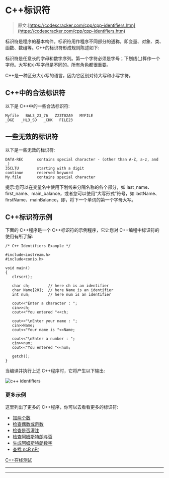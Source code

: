# C++标识符

> 原文:[https://codescracker.com/cpp/cpp-identifiers.htm](https://codescracker.com/cpp/cpp-identifiers.htm)

标识符是程序的基本构件。标识符用作程序不同部分的通称，即变量、对象、类、函数、数组等。C++的标识符形成规则陈述如下:

标识符是任意长的字母和数字序列。第一个字符必须是字母；下划线(_)算作一个字母。大写和小写字母是不同的。所有角色都很重要。

C++是一种区分大小写的语言，因为它区别对待大写和小写字符。

## C++中的合法标识符

以下是 C++中的一些合法标识符:

```
Myfile   BAL3_23_76   Z23T02A9   MYFILE
_DGE   _HL3_SD   _CHK   FILE23
```

## 一些无效的标识符

以下是一些无效的标识符:

```
DATA-REC      contains special character - (other than A-Z, a-z, and _)
35CLTU        starting with a digit
continue      reserved keyword
My.file       contains special character
```

提示:您可以在变量名中使用下划线来分隔名称的各个部分，如 last_name、first_name、main_balance，或者您可以使用“大写形式”符号，如 lastName、firstName、mainBalance，即，将下一个单词的第一个字母大写。

## C++标识符示例

下面的 C++程序是一个 C++标识符的示例程序，它让您对 C++编程中标识符的使用有所了解:

```
/* C++ Identifiers Example */

#include<iostream.h>
#include<conio.h>

void main()
{
   clrscr();

   char ch;        // here ch is an identifier
   char Name[20];  // here Name is an identifier
   int num;        // here num is an identifier

   cout<<"Enter a character : ";
   cin>>ch;
   cout<<"You entered "<<ch;

   cout<<"\nEnter your name : ";
   cin>>Name;
   cout<<"Your name is "<<Name;

   cout<<"\nEnter a number : ";
   cin>>num;
   cout<<"You entered "<<num;

   getch();
}
```

当编译并执行上述 C++程序时，它将产生以下输出:

![c++ identifiers](../Images/cd3ab15e7a4d38f73e51a86914222ab3.png)

### 更多示例

这里列出了更多的 C++程序，你可以去看看更多的标识符:

*   [加两个数](/cpp/program/cpp-program-add-two-numbers.htm)
*   [检查偶数或奇数](/cpp/program/cpp-program-check-even-odd.htm)
*   [检查是否灌注](/cpp/program/cpp-program-check-prime.htm)
*   [检查阿姆斯特朗与否](/cpp/program/cpp-program-find-armstrong-number.htm)
*   [生成阿姆斯特朗数字](/cpp/program/cpp-program-generate-armstrong-number.htm)
*   [查找 ncR nPr](/cpp/program/cpp-program-find-ncr-npr.htm)

[C++在线测试](/exam/showtest.php?subid=3)

* * *

* * *